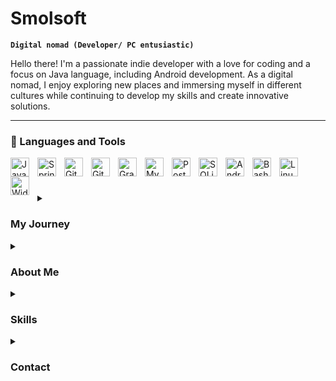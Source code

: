 # Smolsoft

**`Digital nomad (Developer/ PC entusiastic)`**

Hello there! I'm a passionate indie developer with a love for coding and a focus on Java language, including Android development. As a digital nomad, I enjoy exploring new places and immersing myself in different cultures while continuing to develop my skills and create innovative solutions.

---

### 🧰 Languages and Tools

<img align="left" alt="Java" width="30px" style="padding-right:10px;" src="https://cdn.jsdelivr.net/gh/devicons/devicon/icons/java/java-original.svg"/>
<img align="left" alt="Spring" width="30px" style="padding-right:10px;" src="https://cdn.jsdelivr.net/gh/devicons/devicon/icons/spring/spring-original.svg" />
<img align="left" alt="Git" width="30px" style="padding-right:10px;" src="https://cdn.jsdelivr.net/gh/devicons/devicon/icons/git/git-original.svg" />
<img align="left" alt="GitHub" width="30px" style="padding-right:10px;" src="https://cdn.jsdelivr.net/gh/devicons/devicon/icons/github/github-original.svg" />
<img align="left" alt="Gradle" width="30px" style="padding-right:10px;" src="https://cdn.jsdelivr.net/gh/devicons/devicon/icons/gradle/gradle-plain.svg" />
<img align="left" alt="MySQL" width="30px" style="padding-right:10px;"src="https://cdn.jsdelivr.net/gh/devicons/devicon/icons/mysql/mysql-original-wordmark.svg" />
<img align="left" alt="PostgreSQL" width="30px" style="padding-right:10px;"src="https://cdn.jsdelivr.net/gh/devicons/devicon/icons/postgresql/postgresql-original-wordmark.svg"/>
<img align="left" alt="SQLite" width="30px" style="padding-right:10px;"src="https://cdn.jsdelivr.net/gh/devicons/devicon/icons/sqlite/sqlite-original-wordmark.svg"/>
<img align="left" alt="Android" width="30px" style="padding-right:10px;"src="https://cdn.jsdelivr.net/gh/devicons/devicon/icons/android/android-original-wordmark.svg"/>
<img align="left" alt="Bash" width="30px" style="padding-right:10px;" src="https://cdn.jsdelivr.net/gh/devicons/devicon/icons/bash/bash-original.svg" />
<img align="left" alt="Linux" width="30px" style="padding-right:10px;" src="https://cdn.jsdelivr.net/gh/devicons/devicon/icons/linux/linux-original.svg" />
<img align="left" alt="Widnows" width="30px" style="padding-right:10px;" src="https://cdn.jsdelivr.net/gh/devicons/devicon/icons/windows8/windows8-original.svg" />
<br />

# 

###

<details> <summary><h3>  My Journey</h3></summary>
Coding quickly became a passion for me after I realized that it was what I truly loved to do. It became an obsession, and I eagerly jumped into the world of coding, starting with Android development. It was during this journey that I discovered my fondness for Java. There's just something about this programming language that clicks with me, and I found myself drawn to its syntax and capabilities. It has been an exciting and fulfilling experience exploring the depths of Java and honing my skills in Android development. I am constantly motivated to learn and improve, as coding has become an integral part of my life's journey.
</details>

 <details><summary><h3>  About Me</h3></summary> 
I have expertise in Java and a solid understanding of logic and problem-solving. I am also proficient in Android development, including building mobile applications using Java and Android Studio. I am constantly seeking new challenges and opportunities to expand my knowledge and capabilities. My curiosity and passion for coding drive me to continuously learn and stay up-to-date with the latest developments in the tech industry. </details>

<details> <summary><h3>  Skills</h3></summary>
**Java:** I have extensive experience in Java programming, including object-oriented programming, data structures, and algorithms. I've used popular Java frameworks such as Spring and Hibernate.  
**Android Development:** I have hands-on experience in developing Android applications using Java and Android Studio, including UI/UX design, API integration, and app deployment to the Google Play Store.  
**Version Control:** I am skilled in using Git, a widely used version control system, to manage and collaborate on codebase efficiently.  
**Problem-Solving:** I have a strong analytical mindset and enjoy solving complex problems through critical thinking and logical reasoning.  
**Continuous Learning:** I am always eager to learn new technologies and tools, and I proactively stay updated with the latest advancements in the field of software development.  </details>

<details><summary><h3>  Contact</h3></summary>
If you're interested in collaborating on a project or have any questions, feel free to reach out to me via email or through my GitHub repository. I am always open to new opportunities and look forward to connecting with fellow developers and technology enthusiasts.

Let's create innovative solutions together!
[blog]: https://smolsoft.blogspot.com 
</details>

